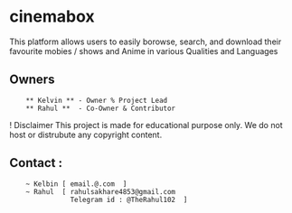 # cinemabox

This platform allows users to easily borowse, search, and download their favourite mobies / shows and Anime in various Qualities and Languages

## Owners  
        ** Kelvin ** - Owner % Project Lead 
        ** Rahul **  - Co-Owner & Contributor 

! Disclaimer 
This project is made for educational purpose only. 
We do not host or distrubute any copyright content. 


## Contact :
        ~ Kelbin [ email.@.com  ]
        ~ Rahul  [ rahulsakhare4853@gmail.com 
                   Telegram id : @TheRahul102  ] 

        
         
